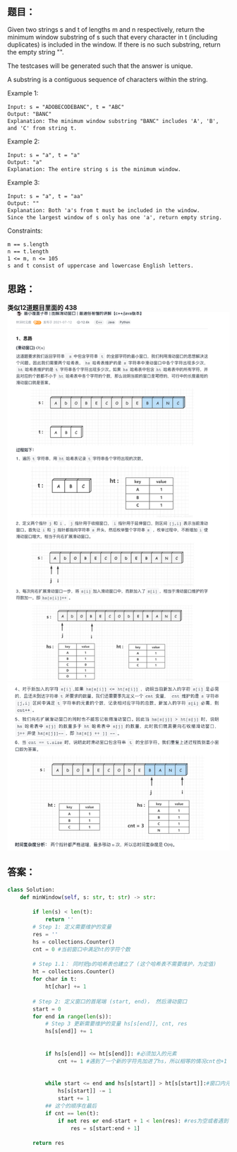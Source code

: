 ## 题目：
Given two strings s and t of lengths m and n respectively, return the minimum window substring of s such that every character in t (including duplicates) is included in the window. If there is no such substring, return the empty string "".

The testcases will be generated such that the answer is unique.

A substring is a contiguous sequence of characters within the string.

 

Example 1:
```
Input: s = "ADOBECODEBANC", t = "ABC"
Output: "BANC"
Explanation: The minimum window substring "BANC" includes 'A', 'B', and 'C' from string t.
```
Example 2:
```
Input: s = "a", t = "a"
Output: "a"
Explanation: The entire string s is the minimum window.
```
Example 3:
```
Input: s = "a", t = "aa"
Output: ""
Explanation: Both 'a's from t must be included in the window.
Since the largest window of s only has one 'a', return empty string.
```

Constraints:
```
m == s.length
n == t.length
1 <= m, n <= 105
s and t consist of uppercase and lowercase English letters.
``` 

## 思路：
**类似12道题目里面的 438**
![a](https://github.com/SSRRBB/Leetcode/blob/main/Images/232.png)
![a](https://github.com/SSRRBB/Leetcode/blob/main/Images/233.png)


## 答案：
```python
class Solution:
    def minWindow(self, s: str, t: str) -> str:
     
        if len(s) < len(t):
            return ''
        # Step 1: 定义需要维护的变量
        res = ''
        hs = collections.Counter()
        cnt = 0 #当前窗口中满足ht的字符个数
        
        # Step 1.1： 同时把p的哈希表也建立了 (这个哈希表不需要维护，为定值)
        ht = collections.Counter()
        for char in t:
            ht[char] += 1
            
        # Step 2: 定义窗口的首尾端 (start, end)， 然后滑动窗口
        start = 0
        for end in range(len(s)):
            # Step 3 更新需要维护的变量 hs[s[end]], cnt, res
            hs[s[end]] += 1

          
            if hs[s[end]] <= ht[s[end]]: #必须加入的元素
                cnt += 1 #遇到了一个新的字符先加进了hs，所以相等的情况cnt也+1   

            
            while start <= end and hs[s[start]] > ht[s[start]]:#窗口内元素都符合，开始压缩窗口
                hs[s[start]] -= 1
                start += 1
            ## 这个的顺序在最后               
            if cnt == len(t):
                if not res or end-start + 1 < len(res): #res为空或者遇到了更短的长度
                    res = s[start:end + 1]

        return res
        
        

```
